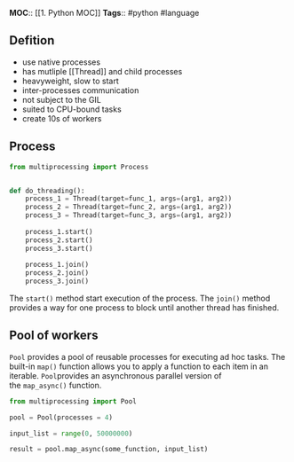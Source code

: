 **MOC**:: [[1. Python MOC]]
**Tags**:: #python #language 
## Defition
- use native processes
- has mutliple [[Thread]] and child processes
- heavyweight, slow to start
- inter-processes communication
- not subject to the GIL
- suited to CPU-bound tasks
- create 10s of workers
## Process
```python
from multiprocessing import Process


def do_threading():
	process_1 = Thread(target=func_1, args=(arg1, arg2))
	process_2 = Thread(target=func_2, args=(arg1, arg2))
	process_3 = Thread(target=func_3, args=(arg1, arg2))
	
	process_1.start()
	process_2.start()
	process_3.start()
	
	process_1.join()
	process_2.join()
	process_3.join()
```
The `start()` method start execution of the process.
The `join()` method provides a way for one process to block until another thread has finished.
## Pool of workers
`Pool` provides a pool of reusable processes for executing ad hoc tasks.
The built-in `map()` function allows you to apply a function to each item in an iterable.
`Pool`provides an asynchronous parallel version of the `map_async()` function.
```python
from multiprocessing import Pool

pool = Pool(processes = 4)

input_list = range(0, 50000000)

result = pool.map_async(some_function, input_list)
```
